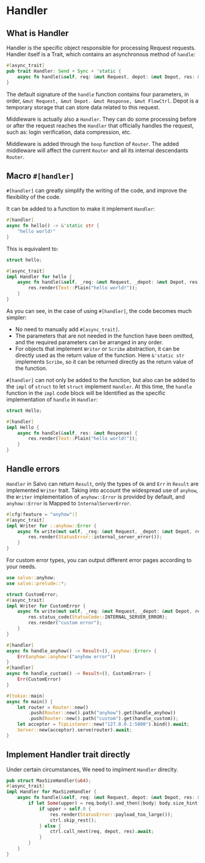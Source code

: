 # Handler

## What is Handler

Handler is the specific object responsible for processing Request requests. Handler itself is a Trait, which contains an asynchronous method of ```handle```: 

```rust
#[async_trait]
pub trait Handler: Send + Sync + 'static {
    async fn handle(&self, req: &mut Request, depot: &mut Depot, res: &mut Response);
}
```

The default signature of the `handle` function contains four parameters, in order, `&mut Request, &mut Depot. &mut Response, &mut FlowCtrl`. Depot is a temporary storage that can store data related to this request.

Middleware is actually also a `Handler`. They can do some processing before or after the request reaches the `Handler` that officially handles the request, such as: login verification, data compression, etc.

Middleware is added through the `hoop` function of `Router`. The added middleware will affect the current `Router` and all its internal descendants `Router`.

## Macro `#[handler]`

`#[handler]` can greatly simplify the writing of the code, and improve the flexibility of the code. 

It can be added to a function to make it implement `Handler`:

```rust
#[handler]
async fn hello() -> &'static str {
    "hello world!"
}
```

This is equivalent to:

```rust
struct hello;

#[async_trait]
impl Handler for hello {
    async fn handle(&self, _req: &mut Request, _depot: &mut Depot, res: &mut Response) {
        res.render(Text::Plain("hello world!"));
    }
}
```

As you can see, in the case of using `#[handler]`, the code becomes much simpler:
- No need to manually add `#[async_trait]`.
- The parameters that are not needed in the function have been omitted, and the required parameters can be arranged in any order.
- For objects that implement `Writer` or `Scribe` abstraction, it can be directly used as the return value of the function. Here `&'static str` implements `Scribe`, so it can be returned directly as the return value of the function.

`#[handler]` can not only be added to the function, but also can be added to the `impl` of `struct` to let `struct` implement `Handler`. At this time, the `handle` function in the `impl` code block will be Identified as the specific implementation of `handle` in `Handler`:

```rust
struct Hello;

#[handler]
impl Hello {
    async fn handle(&self, res: &mut Response) {
        res.render(Text::Plain("hello world!"));
    }
}
```

## Handle errors

`Handler` in Salvo can return `Result`, only the types of `Ok` and `Err` in `Result` are implemented `Writer` trait. 
Taking into account the widespread use of `anyhow`, the `Writer` implementation of `anyhow::Error` is provided by default, and `anyhow::Error` is Mapped to `InternalServerError`. 

```rust
#[cfg(feature = "anyhow")]
#[async_trait]
impl Writer for ::anyhow::Error {
    async fn write(mut self, _req: &mut Request, _depot: &mut Depot, res: &mut Response) {
        res.render(StatusError::internal_server_error());
    }
}
```

For custom error types, you can output different error pages according to your needs. 

```rust
use salvo::anyhow;
use salvo::prelude::*;

struct CustomError;
#[async_trait]
impl Writer for CustomError {
    async fn write(mut self, _req: &mut Request, _depot: &mut Depot, res: &mut Response) {
        res.status_code(StatusCode::INTERNAL_SERVER_ERROR);
        res.render("custom error");
    }
}

#[handler]
async fn handle_anyhow() -> Result<(), anyhow::Error> {
    Err(anyhow::anyhow!("anyhow error"))
}
#[handler]
async fn handle_custom() -> Result<(), CustomError> {
    Err(CustomError)
}

#[tokio::main]
async fn main() {
    let router = Router::new()
        .push(Router::new().path("anyhow").get(handle_anyhow))
        .push(Router::new().path("custom").get(handle_custom));
    let acceptor = TcpListener::new("127.0.0.1:5800").bind().await;
    Server::new(acceptor).serve(router).await;
}
```

## Implement Handler trait directly

Under certain circumstances, We need to implment `Handler` direclty.

```rust
pub struct MaxSizeHandler(u64);
#[async_trait]
impl Handler for MaxSizeHandler {
    async fn handle(&self, req: &mut Request, depot: &mut Depot, res: &mut Response, ctrl: &mut FlowCtrl) {
        if let Some(upper) = req.body().and_then(|body| body.size_hint().upper()) {
            if upper > self.0 {
                res.render(StatusError::payload_too_large());
                ctrl.skip_rest();
            } else {
                ctrl.call_next(req, depot, res).await;
            }
        }
    }
}
```